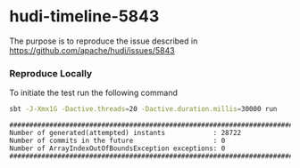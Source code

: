 # hudi-timeline-5843
The purpose is to reproduce the issue described in https://github.com/apache/hudi/issues/5843

### Reproduce Locally
To initiate the test run the following command
```bash
sbt -J-Xmx1G -Dactive.threads=20 -Dactive.duration.millis=30000 run
```
```text
##################################################################################################
Number of generated(attempted) instants            : 28722
Number of commits in the future                    : 0
Number of ArrayIndexOutOfBoundsException exceptions: 0
##################################################################################################
```

